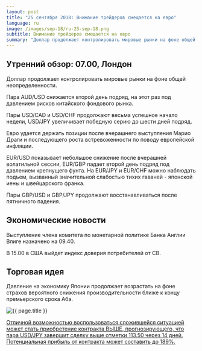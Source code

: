 ```yaml
---
layout: post
title: "25 сентября 2018: Внимание трейдеров смещается на евро"
language: ru
image: /images/sep-18/ru-25-sep-18.png
subtitle: Внимание трейдеров смещается на евро
summary: "Доллар продолжает контролировать мировые рынки на фоне общей неопределенности. Пара AUD/USD снижается второй день подряд, на этот раз под давлением рисков китайского фондового рынка"
---
```

## Утренний обзор: 07.00, Лондон
 
Доллар продолжает контролировать мировые рынки на фоне общей неопределенности.

Пара AUD/USD снижается второй день подряд, на этот раз под давлением рисков китайского фондового рынка.

Пары USD/CAD и USD/CHF продолжают весьма успешное начало недели, USD/JPY увеличивает победную серию до шести дней подряд.

Евро удается держать позиции после вчерашнего выступления Марио Драги и последующего роста встревоженности по поводу европейской инфляции.

EUR/USD показывает небольшое снижение после вчерашней волатильной сессии, EUR/GBP падает второй день подряд под давлением крепнущего фунта. На EUR/JPY и EUR/CHF можно наблюдать подъем, вызванный значительной слабостью тихих гаваней - японской иены и швейцарского франка.

Пары GBP/USD и GBP/JPY продолжают восстанавливаться после пятничного падения.
 
## Экономические новости
 
Выступление члена комитета по монетарной политике Банка Англии Влиге назначено на 09.40.

В 15.00 в США выйдет индекс доверия потребителей от CB.
 
## Торговая идея
 
Давление на экономику Японии продолжает возрастать на фоне страхов вероятного снижения производительности ближе к концу премьерского срока Абэ.

<img src="{{ site.url }}/images/sep-18/ru-25-sep-18.png" alt="{{ page.title }}"  title="{{ page.title }}">

<a href="%LINK%%?currency=USD&market=forex&underlying=frxUSDJPY&formname=higherlower&duration_amount=14&duration_units=d&amount=10&amount_type=stake&expiry_type=duration&barrier=113.50" target="_blank">Отличной возможностью воспользоваться сложившейся ситуацией может стать приобретение контракта ВЫШЕ, прогнозирующего, что пара USD/JPY завершит сделку выше отметки 113.50 через 14 дней. Потенциальная прибыль от контракта может составить до 189%.</a>
